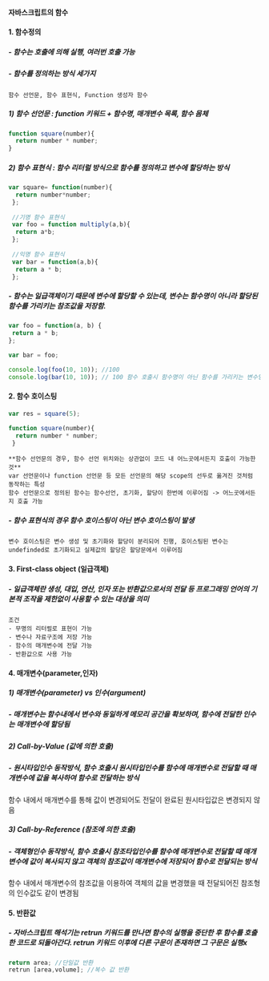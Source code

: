 #### 자바스크립트의 함수
#### 1. 함수정의 
##### - 함수는 호출에 의해 실행, 여러번 호출 가능
##### - 함수를 정의하는 방식 세가지
<pre><code>함수 선언문, 함수 표현식, Function 생성자 함수</code></pre>
##### 1) 함수 선언문 : function 키워드 + 함수명, 매개변수 목록, 함수 몸체
```Javascript
function square(number){
  return number * number;
}
```
##### 2) 함수 표현식 : 함수 **리터럴 방식**으로 함수를 정의하고 변수에 할당하는 방식
```Javascript
var square= function(number){
  return number*number;
 };
 
 //기명 함수 표현식
 var foo = function multiply(a,b){
  return a*b;
 };
 
 //익명 함수 표현식
 var bar = function(a,b){
  return a * b;
 };
 ```
 ##### - 함수는 일급객체이기 때문에 변수에 할당할 수 있는데, 변수는 함수명이 아니라 할당된 함수를 가리키는 참조값을 저장함.  
 ```Javascript
 var foo = function(a, b) {
  return a * b;
};

var bar = foo;

console.log(foo(10, 10)); //100
console.log(bar(10, 10)); // 100 함수 호출시 함수명이 아닌 함수를 가리키는 변수명을 사용
```
#### 2. 함수 호이스팅
```Javascript
var res = square(5);

function square(number){
  return number * number;
 }
 ```
<pre><code>**함수 선언문의 경우, 함수 선언 위치와는 상관없이 코드 내 어느곳에서든지 호출이 가능한 것**  
var 선언문이나 function 선언문 등 모든 선언문의 해당 scope의 선두로 옮겨진 것처럼 동작하는 특성  
함수 선언문으로 정의된 함수는 함수선언, 초기화, 할당이 한번에 이루어짐 -> 어느곳에서든지 호출 가능</code></pre>

##### - 함수 표현식의 경우 함수 호이스팅이 아닌 **변수 호이스팅**이 발생
<pre><code>변수 호이스팅은 변수 생성 및 초기화와 할당이 분리되어 진행, 호이스팅된 변수는 undefinded로 초기화되고 실제값의 할당은 할당문에서 이루어짐</code></pre>
#### 3. First-class object (일급객체)
##### - 일급객체란 생성, 대입, 연산, 인자 또는 반환값으로서의 전달 등 프로그래밍 언어의 기본적 조작을 제한없이 사용할 수 있는 대상을 의미
<pre><code>조건  
- 무명의 리터럴로 표현이 가능  
- 변수나 자료구조에 저장 가능  
- 함수의 매개변수에 전달 가능  
- 반환값으로 사용 가능</code></pre>
 #### 4. 매개변수(parameter,인자)
 ##### 1) 매개변수(parameter) vs 인수(argument)
 ##### - 매개변수는 함수내에서 변수와 동일하게 메모리 공간을 확보하며, 함수에 전달한 인수는 매개변수에 할당됨
 ##### 2) Call-by-Value (값에 의한 호출)
 ##### - **원시타입인수** 동작방식, 함수 호출시 원시타입인수를 함수에 매개변수로 전달할 때 매개변수에 값을 복사하여 함수로 전달하는 방식  
 함수 내에서 매개변수를 통해 값이 변경되어도 전달이 완료된 원시타입값은 변경되지 않음
 ##### 3) Call-by-Reference (참조에 의한 호출)
 ##### - **객체형인수 동작방식**, 함수 호출시 참조타입인수를 함수에 매개변수로 전달할 때 매개변수에 값이 복사되지 않고 객체의 참조값이 매개변수에 저장되어 함수로 전달되는 방식  
 함수 내에서 매개변수의 참조값을 이용하여 객체의 값을 변경했을 때 전달되어진 참조형의 인수값도 같이 변경됨
 #### 5. 반환값
 ##### - 자바스크립트 해석기는 retrun 키워드를 만나면 함수의 실행을 중단한 후 함수를 호출한 코드로 되돌아간다. retrun 키워드 이후에 다른 구문이 존재하면 그 구문은 실행x
 ```Javascript
 return area; //단일값 반환
 retrun [area,volume]; //복수 값 반환
```
